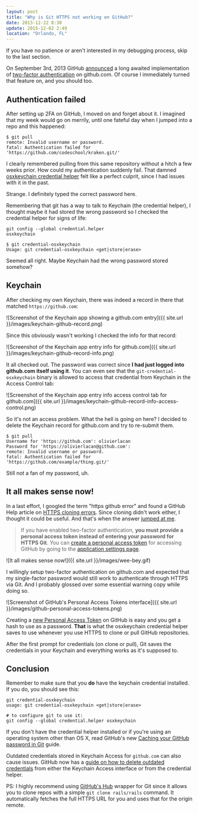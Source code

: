 ```yaml
---
layout: post
title: "Why is Git HTTPS not working on GitHub?"
date: 2013-12-22 8:30
update: 2015-12-02 2:49
location: "Orlando, FL"
---
```


If you have no patience or aren't interested in my debugging process, skip to
the last section.

On September 3rd, 2013 GitHub [announced](https://github.com/blog/1614-two-factor-authentication)
a long awaited implementation of [two-factor authentication](http://en.wikipedia.org/wiki/Two-step_verification) on github.com.
Of course I immediately turned that feature on, and you should too.

## Authentication failed

After setting up 2FA on GitHub, I moved on and forget about it. I imagined that
my week would go on merrily, until one fateful day when I jumped into a repo and
this happened:

```
$ git pull
remote: Invalid username or password.
fatal: Authentication failed for 'https://github.com/codeschool/kraken.git/'
```

I clearly remembered pulling from this same repository without a hitch a few
weeks prior. How could my authentication suddenly fail. That damned
[osxkeychain credential helper](https://help.github.com/articles/set-up-git#password-caching)
felt like a perfect culprit, since I had issues with it in the past.

Strange. I definitely typed the correct password here.

Remembering that git has a way to talk to Keychain (the credential helper),
I thought maybe it had stored the wrong password so I checked the credential
helper for signs of life:

```
git config --global credential.helper
osxkeychain

$ git credential-osxkeychain
Usage: git credential-osxkeychain <get|store|erase>
```

Seemed all right. Maybe Keychain had the wrong password stored somehow?

## Keychain

After checking my own Keychain, there was indeed a record in there that
matched `https://github.com`:

![Screenshot of the Keychain app showing a github.com entry]({{ site.url }}/images/keychain-github-record.png)

Since this obviously wasn't working I checked the info for that record:

![Screenshot of the Keychain app entry info for github.com]({{ site.url }}/images/keychain-github-record-info.png)

It all checked out. The password was correct since **I had just logged into
github.com itself using it**. You can even see that the `git-credential-osxkeychain`
binary is allowed to access that credential from Keychain in the Access Control tab:

![Screenshot of the Keychain app entry info access control tab for github.com]({{ site.url }}/images/keychain-github-record-info-access-control.png)

So it's not an access problem. What the hell is going on here?
I decided to delete the Keychain record for github.com and try to re-submit them.

```
$ git pull
Username for 'https://github.com': olivierlacan
Password for 'https://olivierlacan@github.com':
remote: Invalid username or password.
fatal: Authentication failed for 'https://github.com/example/thing.git/'
```

Still not a fan of my password, uh.

## It all makes sense now!

In a last effort, I googled the term "https github error" and found a GitHub Help
article on [HTTPS cloning errors](https://help.github.com/articles/https-cloning-errors).
Since cloning didn't work either, I thought it could be useful.
And that's when the answer [jumped at me](https://help.github.com/articles/https-cloning-errors#provide-access-token-if-2fa-enabled).

> If you have enabled two-factor authentication, **you must provide a personal
access token instead of entering your password for HTTPS Git**.
You can [create a personal access token](https://help.github.com/articles/creating-an-access-token-for-command-line-use)
for accessing GitHub by going to the [application settings page](https://github.com/settings/applications).

![It all makes sense now!]({{ site.url }}/images/wee-bey.gif)

I willingly setup two-factor authentication on github.com and
expected that my single-factor password would still work to authenticate
through HTTPS via Git. And I probably glossed over some essential warning
copy while doing so.

![Screenshot of GitHub's Personal Access Tokens interface]({{ site.url }}/images/github-personal-access-tokens.png)

Creating a [new Personal Access Token](https://github.com/settings/tokens/new)
on GitHub is easy and you get a hash to use as a password. **That** is what the
osxkeychain credential helper saves to use whenever you use HTTPS to clone or pull
GitHub repositories.

After the first prompt for credentials (on clone or pull), Git saves the credentials in
your Keychain and everything works as it's supposed to.

## Conclusion

Remember to make sure that you **do** have the keychain credential installed.
If you do, you should see this:

```
git credential-osxkeychain
usage: git credential-osxkeychain <get|store|erase>

# to configure git to use it:
git config --global credential.helper osxkeychain
```

If you don't have the credential helper installed or if you're using an operating
system other than OS X, read GitHub's new [Caching your GitHub password in Git](https://help.github.com/articles/caching-your-github-password-in-git/) guide.

Outdated credentials stored in Keychain Access for `github.com` can also cause issues. 
GitHub now has a [guide on how to delete outdated credentials](https://help.github.com/articles/updating-credentials-from-the-osx-keychain/) 
from either the Keychain Access interface or from the credential helper.

PS: I highly recommend using [GitHub's Hub](https://github.com/github/hub)
wrapper for Git since it allows you to clone repos with a simple
`git clone rails/rails` command. It automatically fetches the full HTTPS URL
for you and uses that for the origin remote.
